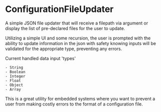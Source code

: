 # ConfigurationFileUpdater

A simple JSON file updater that will receive a filepath via argument or display the list of pre-declared files for the user to update. 

Utilizing a simple UI and some recursion, the user is prompted with the ability to update information in the json with safety knowing 
inputs will be validated for the appropriate type, preventing any errors. 

Current handled data input 'types'

    - String
    - Boolean
    - Integer
    - Float
    - Object
    - Array

This is a great utility for embedded systems where you want to prevent a user from making costly errors to the format of a configuration file. 